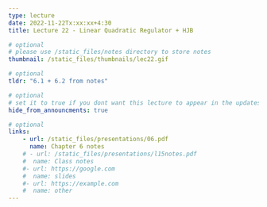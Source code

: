 ```yaml
---
type: lecture
date: 2022-11-22Tx:xx:xx+4:30
title: Lecture 22 - Linear Quadratic Regulator + HJB

# optional
# please use /static_files/notes directory to store notes
thumbnail: /static_files/thumbnails/lec22.gif

# optional
tldr: "6.1 + 6.2 from notes"

# optional
# set it to true if you dont want this lecture to appear in the updates section
hide_from_announcments: true

# optional
links:
    - url: /static_files/presentations/06.pdf
      name: Chapter 6 notes
    # - url: /static_files/presentations/l15notes.pdf
    #  name: Class notes
    #- url: https://google.com
    #  name: slides
    #- url: https://example.com
    #  name: other
---
```

<!-- Other additional contents using markdown -->